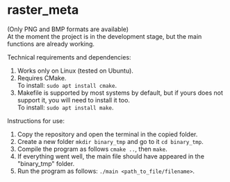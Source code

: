 # raster_meta
(Only PNG and BMP formats are available)<br>
At the moment the project is in the development stage, but the main functions are already working.

Technical requirements and dependencies:
1. Works only on Linux (tested on Ubuntu).
2. Requires CMake.<br>
To install: ```sudo apt install cmake```.<br>
3. Makefile is supported by most systems by default, but if yours does not support it, you will need to install it too.<br>
To install: ```sudo apt install make```.

Instructions for use:
1. Copy the repository and open the terminal in the copied folder.
2. Create a new folder ```mkdir binary_tmp``` and go to it ```cd binary_tmp```.
3. Compile the program as follows ```cmake ..```, then ```make```.
4. If everything went well, the main file should have appeared in the "binary_tmp" folder.
6. Run the program as follows: ```./main <path_to_file/filename>```.